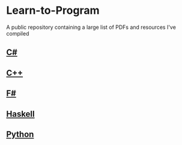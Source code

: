 # Learn-to-Program
A public repository containing a large list of PDFs and resources I've compiled

## [C#](C#.md)
## [C++](C++.md)
## [F#](F#.md)
## [Haskell](Haskell.md)
## [Python](Python.md)
